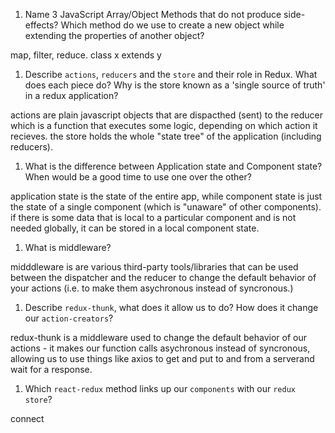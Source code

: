 1.  Name 3 JavaScript Array/Object Methods that do not produce side-effects? Which method do we use to create a new object while extending the properties of another object?

map, filter, reduce. class x extends y

1.  Describe `actions`, `reducers` and the `store` and their role in Redux. What does each piece do? Why is the store known as a 'single source of truth' in a redux application?

actions are plain javascript objects that are dispacthed (sent) to the reducer which is a function that executes some logic, depending on which action it recieves. the store holds the whole "state tree" of the application (including reducers).

1.  What is the difference between Application state and Component state? When would be a good time to use one over the other?

application state is the state of the entire app, while component state is just the state of a single component (which is "unaware" of other components). if there is some data that is local to a particular component and is not needed globally, it can be stored in a local component state.

1.  What is middleware?

midddleware is are various third-party tools/libraries that can be used between the dispatcher and the reducer to change the default behavior of your actions (i.e. to make them asychronous instead of syncronous.)

1.  Describe `redux-thunk`, what does it allow us to do? How does it change our `action-creators`?

redux-thunk is a middleware used to change the default behavior of our actions - it makes our function calls asychronous instead of syncronous, allowing us to use things like axios to get and put to and from a serverand wait for a response.

1.  Which `react-redux` method links up our `components` with our `redux store`?

connect
